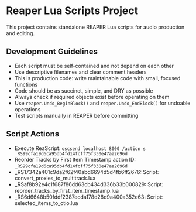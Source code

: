 # Reaper Lua Scripts Project

This project contains standalone REAPER Lua scripts for audio production and editing.

## Development Guidelines
- Each script must be self-contained and not depend on each other
- Use descriptive filenames and clear comment headers
- This is production code: write maintainable code with small, focused functions
- Code should be as succinct, simple, and DRY as possible
- Always check if required objects exist before operating on them
- Use `reaper.Undo_BeginBlock()` and `reaper.Undo_EndBlock()` for undoable operations
- Test scripts manually in REAPER before committing

## Script Actions
- Execute ReaScript: `oscsend localhost 8000 /action s _RS99cfa19d6ca95db4fd14fcff75f330e47aa2696d`
- Reorder Tracks by First Item Timestamp action ID: `_RS99cfa19d6ca95db4fd14fcff75f330e47aa2696d`
- _RS17342a401c9da2f62f40abd6694d5d4fb6ff2676: Script: convert_proxies_to_multitrack.lua
- _RSaf8b92e4c1f687f86dd63cb434d336b33b000829: Script: reorder_tracks_by_first_item_timestamp.lua
- _RS6d6648b50fddf2387ecda178d28d9a400a352e63: Script: selected_items_to_otio.lua
